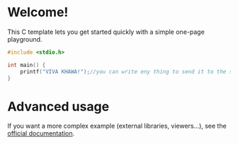 # Welcome!

This C template lets you get started quickly with a simple one-page playground.

```C runnable
#include <stdio.h>

int main() {
	printf("VIVA KHAWA!");//you can write eny thing to send it to the stdout (standart output (the 1 on the file descreptor table)) .
}

```

# Advanced usage

If you want a more complex example (external libraries, viewers...), see the [official documentation](https://tech.io/playgrounds/408/tech-io-documentation).
